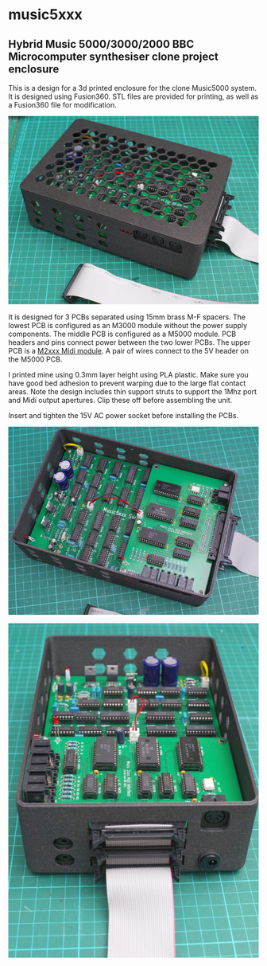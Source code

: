# music5xxx
## Hybrid Music 5000/3000/2000 BBC Microcomputer synthesiser clone project enclosure  

This is a design for a 3d printed enclosure for the clone Music5000 system. It is designed using Fusion360. STL files are provided for printing, as well as a Fusion360 file for modification.

![music5xxx PCB render](https://github.com/jlbeebprojects/music5xxx/raw/master/images/m5xxx-box.jpg)

It is designed for 3 PCBs separated using 15mm brass M-F spacers. The lowest PCB is configured as an M3000 module without the power supply components. The middle PCB is configured as a M5000 module. PCB headers and pins connect power between the two lower PCBs. The upper PCB is a [M2xxx Midi module](https://github.com/jlbeebprojects/music2xxx). A pair of wires connect to the 5V header on the M5000 PCB. 

I printed mine using 0.3mm layer height using PLA plastic. Make sure you have good bed adhesion to prevent warping due to the large flat contact areas. Note the design includes thin support struts to support the 1Mhz port and Midi output apertures. Clip these off before assembling the unit.

Insert and tighten the 15V AC power socket before installing the PCBs. 

![music5xxx PCB render](https://github.com/jlbeebprojects/music5xxx/raw/master/images/m5xxx-box-top.jpg)

![music5xxx PCB render](https://github.com/jlbeebprojects/music5xxx/raw/master/images/m5xxx-box-top-back.jpg)
